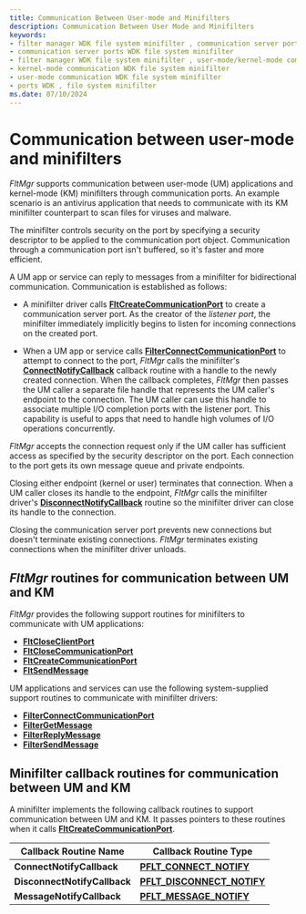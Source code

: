 ```yaml
---
title: Communication Between User-mode and Minifilters
description: Communication Between User Mode and Minifilters
keywords:
- filter manager WDK file system minifilter , communication server ports
- communication server ports WDK file system minifilter
- filter manager WDK file system minifilter , user-mode/kernel-mode communication
- kernel-mode communication WDK file system minifilter
- user-mode communication WDK file system minifilter
- ports WDK , file system minifilter
ms.date: 07/10/2024
---
```


# Communication between user-mode and minifilters

*FltMgr* supports communication between user-mode (UM) applications and kernel-mode (KM) minifilters through communication ports. An example scenario is an antivirus application that needs to communicate with its KM minifilter counterpart to scan files for viruses and malware.

The minifilter controls security on the port by specifying a security descriptor to be applied to the communication port object. Communication through a communication port isn't buffered, so it's faster and more efficient.

A UM app or service can reply to messages from a minifilter for bidirectional communication. Communication is established as follows:

* A minifilter driver calls [**FltCreateCommunicationPort**](/windows-hardware/drivers/ddi/fltkernel/nf-fltkernel-fltcreatecommunicationport) to
create a communication server port. As the creator of the *listener port*, the minifilter immediately implicitly begins to listen for incoming connections on the created port.

* When a UM app or service calls [**FilterConnectCommunicationPort**](/windows/win32/api/fltuser/nf-fltuser-filterconnectcommunicationport) to attempt to connect to the port, *FltMgr* calls the minifilter's [**ConnectNotifyCallback**](/windows-hardware/drivers/ddi/fltkernel/nf-fltkernel-fltcreatecommunicationport) callback routine with a handle to the newly created connection. When the callback completes, *FltMgr* then passes the UM caller a separate file handle that represents the UM caller's endpoint to the connection. The UM caller can use this handle to associate multiple I/O completion ports with the listener port. This capability is useful to apps that need to handle high volumes of I/O operations concurrently.

*FltMgr* accepts the connection request only if the UM caller has sufficient access as specified by the security descriptor on the port. Each connection to the port gets its own message queue and private endpoints.

Closing either endpoint (kernel or user) terminates that connection. When a UM caller closes its handle to the endpoint, *FltMgr* calls the minifilter driver's [**DisconnectNotifyCallback**](/windows-hardware/drivers/ddi/fltkernel/nf-fltkernel-fltcreatecommunicationport) routine so the minifilter driver can close its handle to the connection.

Closing the communication server port prevents new connections but doesn't terminate existing connections. *FltMgr* terminates existing connections when the minifilter driver unloads.

## *FltMgr* routines for communication between UM and KM

*FltMgr* provides the following support routines for minifilters to communicate with UM applications:

* [**FltCloseClientPort**](/windows-hardware/drivers/ddi/fltkernel/nf-fltkernel-fltcloseclientport)
* [**FltCloseCommunicationPort**](/windows-hardware/drivers/ddi/fltkernel/nf-fltkernel-fltclosecommunicationport)
* [**FltCreateCommunicationPort**](/windows-hardware/drivers/ddi/fltkernel/nf-fltkernel-fltcreatecommunicationport)
* [**FltSendMessage**](/windows-hardware/drivers/ddi/fltkernel/nf-fltkernel-fltsendmessage)

UM applications and services can use the following system-supplied support routines to communicate with minifilter drivers:

* [**FilterConnectCommunicationPort**](/windows/win32/api/fltuser/nf-fltuser-filterconnectcommunicationport)
* [**FilterGetMessage**](/windows/win32/api/fltuser/nf-fltuser-filtergetmessage)
* [**FilterReplyMessage**](/windows/win32/api/fltuser/nf-fltuser-filterreplymessage)
* [**FilterSendMessage**](/windows/win32/api/fltuser/nf-fltuser-filtersendmessage)

## Minifilter callback routines for communication between UM and KM

A minifilter implements the following callback routines to support communication between UM and KM. It passes pointers to these routines when it calls [**FltCreateCommunicationPort**](/windows-hardware/drivers/ddi/fltkernel/nf-fltkernel-fltcreatecommunicationport).

| Callback Routine Name      | Callback Routine Type |
| ---------------------      | --------------------- |
| **ConnectNotifyCallback**    | [**PFLT_CONNECT_NOTIFY**](/windows-hardware/drivers/ddi/fltkernel/nc-fltkernel-pflt_connect_notify) |
| **DisconnectNotifyCallback** | [**PFLT_DISCONNECT_NOTIFY**](/windows-hardware/drivers/ddi/fltkernel/nc-fltkernel-pflt_disconnect_notify) |
| **MessageNotifyCallback**    | [**PFLT_MESSAGE_NOTIFY**](/windows-hardware/drivers/ddi/fltkernel/nc-fltkernel-pflt_message_notify) |
